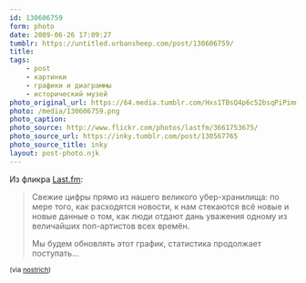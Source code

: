 ```yaml
---
id: 130606759
form: photo
date: 2009-06-26 17:09:27
tumblr: https://untitled.urbansheep.com/post/130606759/
title:
tags:
    - post
    - картинки
    - графики и диаграммы
    - исторический музей
photo_original_url: https://64.media.tumblr.com/Hxs1TBsQ4p6c52bsqPiPimm1o1_1280.png
photo: /media/130606759.png
photo_caption: 
photo_source: http://www.flickr.com/photos/lastfm/3661753675/
photo_source_url: https://inky.tumblr.com/post/130567765
photo_source_title: inky
layout: post-photo.njk
---
```


<p>Из фликра <a href="http://www.flickr.com/photos/lastfm/3661753675/">Last.fm</a>:</p>

<blockquote>
  <p>Свежие цифры прямо из нашего великого убер-хранилища: по мере того, как расходятся новости, к нам стекаются всё новые и новые данные о том, как люди отдают дань уважения одному из величайших поп-артистов всех времён.</p>
  
  <p>Мы будем обновлять этот график, статистика продолжает поступать…</p>
</blockquote>

<p><small>(via <a href="http://tumblr.quisby.net/post/130568070">nostrich</a>)</small></p>
